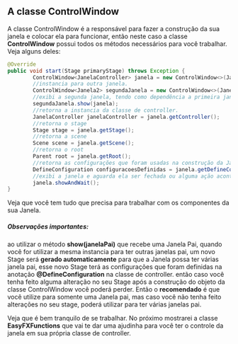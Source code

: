 ## A classe ControlWindow
A classe ControlWindow é a responsável para fazer a construção da sua janela e colocar ela para funcionar, então neste caso a classe **ControlWindow** possui todos os métodos necessários para você trabalhar. Veja alguns deles:

```java
@Override
public void start(Stage primaryStage) throws Exception {
		ControlWindow<JanelaController> janela = new ControlWindow<>(JanelaController.class);
		//instancia para outra janela.
		ControlWindow<Janela2> segundaJanela = new ControlWindow<>(Janela2.class);
		//exibi a segunda janela, tendo como dependência a primeira janela.
		segundaJanela.show(janela);
		//retorna a instancia da classe de controller.
		JanelaController janelaController = janela.getController();
		//retorna o stage
		Stage stage = janela.getStage();
		//retorna a scene
		Scene scene = janela.getScene();
		//retorna o root
		Parent root = janela.getRoot();
		//retorna as configurações que foram usadas na construção da Janela.
		DefineConfiguration configuracoesDefinidas = janela.getDefineConfiguration();
		//exibi a janela e aguarda ela ser fechada ou alguma ação acontencer.
		janela.showAndWait();		
}
```

Veja que você tem tudo que precisa para trabalhar com os componentes da sua Janela.
##### Observações importantes:
ao utilizar o método **show(janelaPai)** que recebe uma Janela Pai, quando você for utilizar a mesma instancia para ter outras janelas pai, um novo Stage será
**gerado automaticamente** para que a Janela possa ter várias janela pai, esse novo Stage terá as configurações que foram definidas na anotação **@DefineConfiguration** na classe de controller. então caso você tenha feito alguma alteração no seu Stage após a construção do objeto da classe ControlWindow você poderá perder.
Então o **recomendado** é que você utilize para somente uma Janela pai, mas caso você não tenha feito alterações no seu stage, poderá utilizar para ter várias janelas pai.

Veja que é bem tranquilo de se trabalhar. No próximo mostrarei a classe **EasyFXFunctions** que vai te dar uma ajudinha para você ter o controle da janela em sua própria classe de controller.